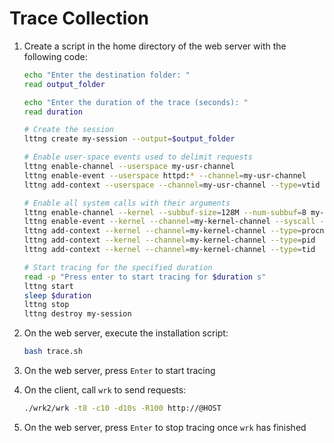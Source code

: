 # Trace Collection

1. Create a script in the home directory of the web server with the following code:
    ```bash
    echo "Enter the destination folder: "
    read output_folder

    echo "Enter the duration of the trace (seconds): "
    read duration

    # Create the session
    lttng create my-session --output=$output_folder

    # Enable user-space events used to delimit requests
    lttng enable-channel --userspace my-usr-channel
    lttng enable-event --userspace httpd:* --channel=my-usr-channel
    lttng add-context --userspace --channel=my-usr-channel --type=vtid --type=vpid

    # Enable all system calls with their arguments
    lttng enable-channel --kernel --subbuf-size=128M --num-subbuf=8 my-kernel-channel
    lttng enable-event --kernel --channel=my-kernel-channel --syscall --all
    lttng add-context --kernel --channel=my-kernel-channel --type=procname
    lttng add-context --kernel --channel=my-kernel-channel --type=pid
    lttng add-context --kernel --channel=my-kernel-channel --type=tid

    # Start tracing for the specified duration
    read -p "Press enter to start tracing for $duration s"
    lttng start
    sleep $duration
    lttng stop
    lttng destroy my-session
    ```

2. On the web server, execute the installation script:
    ```bash
    bash trace.sh
    ```

3. On the web server, press `Enter` to start tracing

4. On the client, call `wrk` to send requests:
    ```bash
    ./wrk2/wrk -t8 -c10 -d10s -R100 http://@HOST
    ```

5. On the web server, press `Enter` to stop tracing once `wrk` has finished